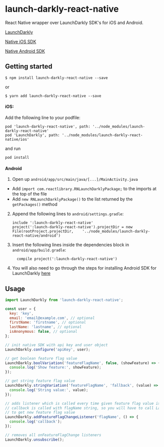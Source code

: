 
# launch-darkly-react-native

React Native wrapper over LaunchDarkly SDK's for iOS and Android.

[LaunchDarkly](https://launchdarkly.com)

[Native iOS SDK](https://github.com/launchdarkly/ios-client)

[Native Android SDK](https://github.com/launchdarkly/android-client)

## Getting started

`$ npm install launch-darkly-react-native --save`

or

``$ yarn add launch-darkly-react-native --save``

#### iOS:

Add the following line to your podfile:
```
pod 'launch-darkly-react-native', path: '../node_modules/launch-darkly-react-native'
pod 'LaunchDarkly', path: '../node_modules/launch-darkly-react-native/ios'
```
and run
```
pod install
```

#### Android

1. Open up `android/app/src/main/java/[...]/MainActivity.java`
  - Add `import com.reactlibrary.RNLaunchDarklyPackage;` to the imports at the top of the file
  - Add `new RNLaunchDarklyPackage()` to the list returned by the `getPackages()` method
2. Append the following lines to `android/settings.gradle`:
  	```
  	include ':launch-darkly-react-native'
  	project(':launch-darkly-react-native').projectDir = new File(rootProject.projectDir, 	'../node_modules/launch-darkly-react-native/android')
  	```
3. Insert the following lines inside the dependencies block in `android/app/build.gradle`:
  	```
      compile project(':launch-darkly-react-native')
  	```
4. You will also need to go through the steps for installing Android SDK for LaunchDarkly [here](https://github.com/launchdarkly/android-client)


## Usage
```javascript
import LaunchDarkly from 'launch-darkly-react-native';

const user = {
  key: 'key',
  email: 'email@example.com', // optional
  firstName: 'firstname', // optional
  lastName: 'lastname', // optional
  isAnonymous: false, // optional
};

// init native SDK with api key and user object
LaunchDarkly.configure('apiKey', user);

// get boolean feature flag value
LaunchDarkly.boolVariation('featureFlagName', false, (showFeature) => {
  console.log('Show feature:', showFeature);
});

// get string feature flag value
LaunchDarkly.stringVariation('featureFlagName', 'fallback', (value) => {
  console.log('String value:', value);
});

// adds listener which is called every time given feature flag value is changed
// callback is called with flagName string, so you will have to call LaunchDarkly.boolVariation()
// to get new feature flag value
LaunchDarkly.addFeatureFlagChangeListener('flagName', () => {
  console.log('callback');
});

// removes all onFeatureFlagChange listeners
LaunchDarkly.unsubscribe();
```
